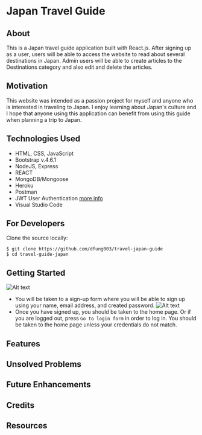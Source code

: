 # Japan Travel Guide

## About
This is a Japan travel guide application built with React.js. After signing up as a user, users will be able to access the website to read about several destinations in Japan. Admin users will be able to create articles to the Destinations category and also edit and delete the articles.

## Motivation
This website was intended as a passion project for myself and anyone who is interested in traveling to Japan. I enjoy learning about Japan's culture and I hope that anyone using this application can benefit from using this guide when planning a trip to Japan.

## Technologies Used
* HTML, CSS, JavaScript
* Bootstrap v.4.6.1
* NodeJS, Express
* REACT
* MongoDB/Mongoose 
* Heroku
* Postman
* JWT User Authentication [more info](https://jwt.io/introduction)
* Visual Studio Code

## For Developers
Clone the source locally:
```
$ git clone https://github.com/dfung003/travel-japan-guide
$ cd travel-guide-japan
```

## Getting Started
![Alt text](/assets/signup_form.png "Title")
* You will be taken to a sign-up form where you will be able to sign up using your name, email address, and created password. 
![Alt text](/assets/login_form.png "Title")
* Once you have signed up, you should be taken to the home page. Or if you are logged out, press ```Go to login form``` in order to log in. You should be taken to the home page unless your credentials do not match.

## Features

## Unsolved Problems

## Future Enhancements

## Credits

## Resources
